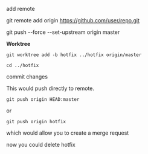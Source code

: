add remote 

git remote add origin https://github.com/user/repo.git

git push --force --set-upstream origin master

**Worktree**

`git worktree add -b hotfix ../hotfix origin/master`

`cd ../hotfix`

commit changes

This would push directly to remote.

`git push origin HEAD:master`

or

`git push origin hotfix`

which would allow you to create a merge request

now you could delete hotfix

